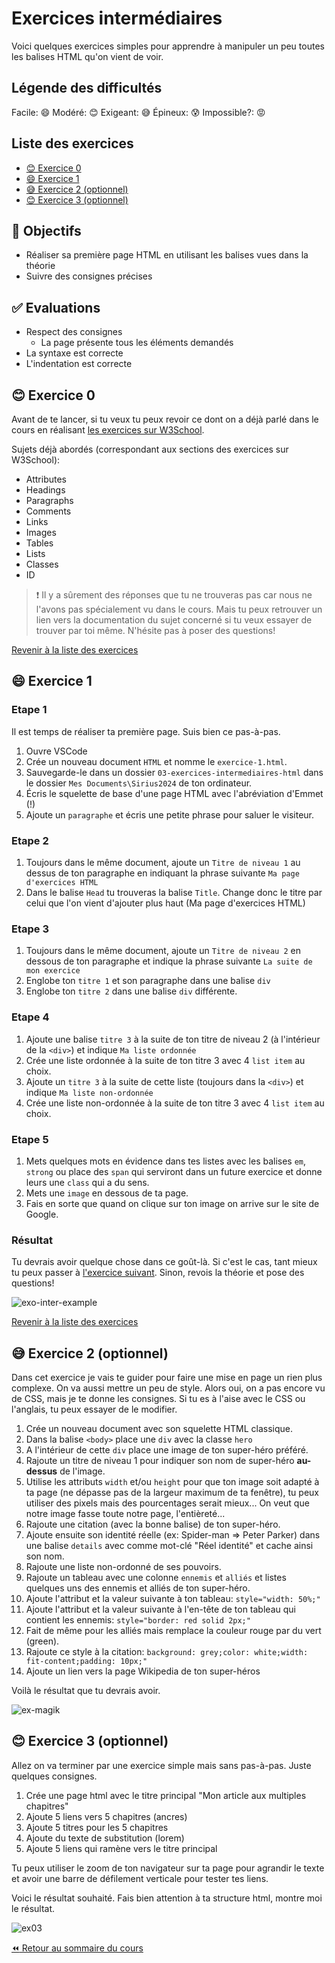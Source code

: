 <!-- omit in toc -->
# Exercices intermédiaires

Voici quelques exercices simples pour apprendre à manipuler un peu toutes les balises HTML qu'on vient de voir.

<!-- omit in toc -->
## Légende des difficultés

Facile: 😄
Modéré: 😊
Exigeant: 😅
Épineux: 😰
Impossible?: 😡

<!-- omit in toc -->
## Liste des exercices

- [😊 Exercice 0](#-exercice-0)
- [😄 Exercice 1](#-exercice-1)
- [😅 Exercice 2 (optionnel)](#-exercice-2-optionnel)
- [😊 Exercice 3 (optionnel)](#-exercice-3-optionnel)

<!-- omit in toc -->
## :memo: Objectifs

- Réaliser sa première page HTML en utilisant les balises vues dans la théorie
- Suivre des consignes précises

<!-- omit in toc -->
## :white_check_mark: Evaluations

- Respect des consignes
  - La page présente tous les éléments demandés
- La syntaxe est correcte
- L'indentation est correcte

## 😊 Exercice 0

Avant de te lancer, si tu veux tu peux revoir ce dont on a déjà parlé dans le cours en réalisant [les exercices sur W3School](https://www.w3schools.com/html/exercise.asp?filename=exercise_html_attributes1).

Sujets déjà abordés (correspondant aux sections des exercices sur W3School):

- Attributes
- Headings
- Paragraphs
- Comments
- Links
- Images
- Tables
- Lists
- Classes
- ID

> :exclamation: Il y a sûrement des réponses que tu ne trouveras pas car nous ne l'avons pas spécialement vu dans le cours. Mais tu peux retrouver un lien vers la documentation du sujet concerné si tu veux essayer de trouver par toi même. N'hésite pas à poser des questions!

[Revenir à la liste des exercices](#liste-des-exercices)

## 😄 Exercice 1

<!-- omit in toc -->
### Etape 1

Il est temps de réaliser ta première page. Suis bien ce pas-à-pas.

1. Ouvre VSCode
2. Crée un nouveau document `HTML` et nomme le `exercice-1.html`.
3. Sauvegarde-le dans un dossier `03-exercices-intermediaires-html` dans le dossier `Mes Documents\Sirius2024` de ton ordinateur.
4. Écris le squelette de base d'une page HTML avec l'abréviation d'Emmet (!)
5. Ajoute un `paragraphe` et écris une petite phrase pour saluer le visiteur.

<!-- omit in toc -->
### Etape 2

1. Toujours dans le même document, ajoute un `Titre de niveau 1` au dessus de ton paragraphe en indiquant la phrase suivante `Ma page d'exercices HTML`
2. Dans le balise `Head` tu trouveras la balise `Title`. Change donc le titre par celui que l'on vient d'ajouter plus haut (Ma page d'exercices HTML)

<!-- omit in toc -->
### Etape 3

1. Toujours dans le même document, ajoute un `Titre de niveau 2` en dessous de ton paragraphe et indique la phrase suivante `La suite de mon exercice`
2. Englobe ton `titre 1` et son paragraphe dans une balise `div`
3. Englobe ton `titre 2` dans une balise `div` différente.

<!-- omit in toc -->
### Etape 4

1. Ajoute une balise `titre 3` à la suite de ton titre de niveau 2 (à l'intérieur de la `<div>`) et indique `Ma liste ordonnée`
2. Crée une liste ordonnée à la suite de ton titre 3 avec 4 `list item` au choix.
3. Ajoute un `titre 3` à la suite de cette liste (toujours dans la `<div>`) et indique `Ma liste non-ordonnée`
4. Crée une liste non-ordonnée à la suite de ton titre 3 avec 4 `list item` au choix.

<!-- omit in toc -->
### Etape 5

1. Mets quelques mots en évidence dans tes listes avec les balises `em`, `strong` ou place des `span` qui serviront dans un future exercice et donne leurs une `class` qui a du sens.
2. Mets une `image` en dessous de ta page.
3. Fais en sorte que quand on clique sur ton image on arrive sur le site de Google.

<!-- omit in toc -->
### Résultat

Tu devrais avoir quelque chose dans ce goût-là. Si c'est le cas, tant mieux tu peux passer à [l'exercice suivant](4-exercice-recette.md). Sinon, revois la théorie et pose des questions!

![exo-inter-example](img/html-ex-inter/ex-inter-example.png)

[Revenir à la liste des exercices](#liste-des-exercices)

## 😅 Exercice 2 (optionnel)

Dans cet exercice je vais te guider pour faire une mise en page un rien plus complexe. On va aussi mettre un peu de style. Alors oui, on a pas encore vu de CSS, mais je te donne les consignes. Si tu es à l'aise avec le CSS ou l'anglais, tu peux essayer de le modifier.

1. Crée un nouveau document avec son squelette HTML classique.
2. Dans la balise `<body>` place une `div` avec la classe `hero`
3. A l'intérieur de cette `div` place une image de ton super-héro préféré.
4. Rajoute un titre de niveau 1 pour indiquer son nom de super-héro **au-dessus** de l'image.
5. Utilise les attributs `width` et/ou `height` pour que ton image soit adapté à ta page (ne dépasse pas de la largeur maximum de ta fenêtre), tu peux utiliser des pixels mais des pourcentages serait mieux... On veut que notre image fasse toute notre page, l'entièreté...
6. Rajoute une citation (avec la bonne balise) de ton super-héro.
7. Ajoute ensuite son identité réelle (ex: Spider-man => Peter Parker) dans une balise `details` avec comme mot-clé "Réel identité" et cache ainsi son nom.
8. Rajoute une liste non-ordonné de ses pouvoirs.
9. Rajoute un tableau avec une colonne `ennemis` et `alliés` et listes quelques uns des ennemis et alliés de ton super-héro.
10. Ajoute l'attribut et la valeur suivante à ton tableau: `style="width: 50%;"`
11. Ajoute l'attribut et la valeur suivante à l'en-tête de ton tableau qui contient les ennemis: `style="border: red solid 2px;"`
12. Fait de même pour les alliés mais remplace la couleur rouge par du vert (green).
13. Rajoute ce style à la citation: `background: grey;color: white;width: fit-content;padding: 10px;"`
14. Ajoute un lien vers la page Wikipedia de ton super-héros

Voilà le résultat que tu devrais avoir.

![ex-magik](./img/html-ex-inter/ex-magik.png)

## 😊 Exercice 3 (optionnel)

Allez on va terminer par une exercice simple mais sans pas-à-pas. Juste quelques consignes.

1. Crée une page html avec le titre principal "Mon article aux multiples chapitres"
2. Ajoute 5 liens vers 5 chapitres (ancres)
3. Ajoute 5 titres pour les 5 chapitres
4. Ajoute du texte de substitution (lorem)
5. Ajoute 5 liens qui ramène vers le titre principal

Tu peux utiliser le zoom de ton navigateur sur ta page pour agrandir le texte et avoir une barre de défilement verticale pour tester tes liens.

Voici le résultat souhaité. Fais bien attention à ta structure html, montre moi le résultat.

![ex03](./img/html-ex-inter/ex03.gif)

[:rewind: Retour au sommaire du cours](./README.md#table-des-matières)
